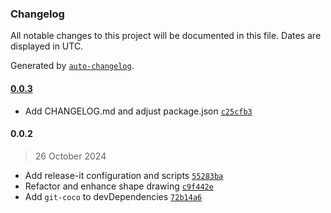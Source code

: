 ### Changelog

All notable changes to this project will be documented in this file. Dates are displayed in UTC.

Generated by [`auto-changelog`](https://github.com/CookPete/auto-changelog).

#### [0.0.3](https://github.com/gfargo/git-hash-art/compare/0.0.2...0.0.3)

- Add CHANGELOG.md and adjust package.json [`c25cfb3`](https://github.com/gfargo/git-hash-art/commit/c25cfb3dff5054e7dc49c47776c74b6032df914e)

#### 0.0.2

> 26 October 2024

- Add release-it configuration and scripts [`55283ba`](https://github.com/gfargo/git-hash-art/commit/55283ba444d0ae0bd7cb3e3f4685edab58270f8a)
- Refactor and enhance shape drawing [`c9f442e`](https://github.com/gfargo/git-hash-art/commit/c9f442ecfe8bdf24eddefb2fe77ef9ad912218fa)
- Add `git-coco` to devDependencies [`72b14a6`](https://github.com/gfargo/git-hash-art/commit/72b14a6787d8a200100142a1597ce85f9771b3b9)
